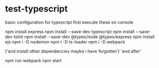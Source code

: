 # test-typescript
basic configuration for typescript
first execute these on console

npm install express
npm install --save-dev typescript
npm install --save-dev tslint
npm install --save-dev @types/node @types/express
npm install ejs
npm i -D nodemon
npm i -D ts-loader
npm i -D webpack

('and install other dependencies maybe i have forgotten')
'and after'

npm run webpack
npm start
